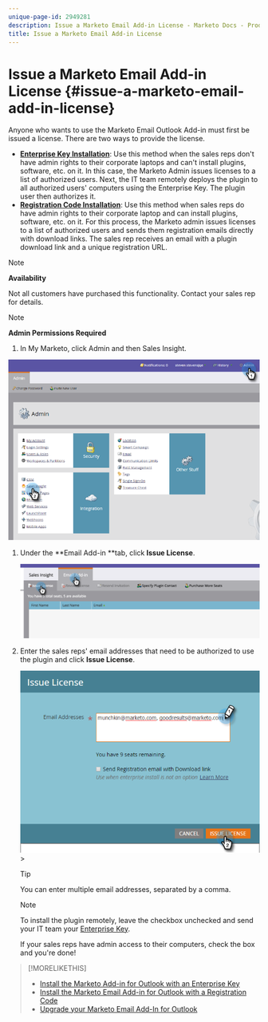 ```yaml
---
unique-page-id: 2949281
description: Issue a Marketo Email Add-in License - Marketo Docs - Product Documentation
title: Issue a Marketo Email Add-in License
---
```


# Issue a Marketo Email Add-in License {#issue-a-marketo-email-add-in-license}

Anyone who wants to use the Marketo Email Outlook Add-in must first be issued a license. There are two ways to provide the license.

* **[Enterprise Key Installation](install-the-marketo-add-in-for-outlook-with-an-enterprise-key.md)**: Use this method when the sales reps don't have admin rights to their corporate laptops and can't install plugins, software, etc. on it. In this case, the Marketo Admin issues licenses to a list of authorized users. Next, the IT team remotely deploys the plugin to all authorized users' computers using the Enterprise Key. The plugin user then authorizes it. 
* **[Registration Code Installation](install-the-marketo-email-add-in-for-outlook-with-a-registration-code.md)**: Use this method when sales reps do have admin rights to their corporate laptop and can install plugins, software, etc. on it. For this process, the Marketo admin issues licenses to a list of authorized users and sends them registration emails directly with download links. The sales rep receives an email with a plugin download link and a unique registration URL.

>[!NOTE]
>
>**Availability**
>
>Not all customers have purchased this functionality. Contact your sales rep for details. 

>[!NOTE]
>
>**Admin Permissions Required**

1. In My Marketo, click Admin and then Sales Insight.

![](assets/image2015-7-20-17-3a48-3a17.png)

1. Under the **Email Add-in **tab, click **Issue License**.

   ![](assets/image2016-7-22-10-3a20-3a15.png)

1. Enter the sales reps' email addresses that need to be authorized to use the plugin and click **Issue License**.

   ![](assets/image2016-8-31-9-3a37-3a8.png)>

   >[!TIP]
   >
   >You can enter multiple email addresses, separated by a comma. 

   >[!NOTE]
   >
   >To install the plugin remotely, leave the checkbox unchecked and send your IT team your [Enterprise Key](http://docs.marketo.com/display/DOCS/Install+the+Marketo+Add-in+for+Outlook+with+an+Enterprise+Key).
   >
   >If your sales reps have admin access to their computers, check the box and you're done!

>[!MORELIKETHIS]
>
>* [Install the Marketo Add-in for Outlook with an Enterprise Key](install-the-marketo-add-in-for-outlook-with-an-enterprise-key.md)
>* [Install the Marketo Email Add-in for Outlook with a Registration Code](install-the-marketo-email-add-in-for-outlook-with-a-registration-code.md)
>* [Upgrade your Marketo Email Add-In for Outlook](upgrade-your-marketo-email-add-in-for-outlook.md)
